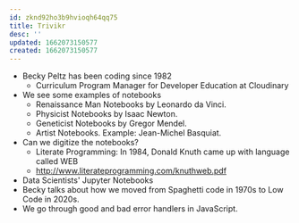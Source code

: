 ```yaml
---
id: zknd92ho3b9hvioqh64qq75
title: Trivikr
desc: ''
updated: 1662073150577
created: 1662073150577
---
```

- Becky Peltz has been coding since 1982
  - Curriculum Program Manager for Developer Education at Cloudinary
- We see some examples of notebooks
  - Renaissance Man Notebooks by Leonardo da Vinci.
  - Physicist Notebooks by Isaac Newton.
  - Geneticist Notebooks by Gregor Mendel.
  - Artist Notebooks. Example: Jean-Michel Basquiat.
- Can we digitize the notebooks?
  - Literate Programming: In 1984, Donald Knuth came up with language called WEB
  - http://www.literateprogramming.com/knuthweb.pdf
- Data Scientists' Jupyter Notebooks
- Becky talks about how we moved from Spaghetti code in 1970s to Low Code in 2020s.
- We go through good and bad error handlers in JavaScript.